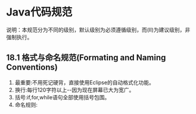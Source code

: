 # Java代码规范

说明：本规范分为不同的级别，默认级别为必须遵循级别，而(II)为建议级别，非强制执行。

## 18.1 格式与命名规范(Formating and Naming Conventions)

1. 最重要:不用死记硬背，直接使用Eclipse的自动格式化功能。
2. 换行:每行120字符以上--因为现在屏幕已大为宽广。
3. 括号:if,for,while语句全部使用括号包围。
4. 命名规则:
    